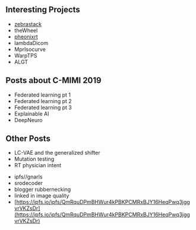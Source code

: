 ## Interesting Projects
- [zebrastack](https://github.com/dg1an3/zebrastack)
- theWheel
- [pheonixrt](https://github.com/dg1an3/pheonixrt/blob/master/README.md)
- lambdaDicom
- MprIsocurve
- WarpTPS
- ALGT

## Posts about C-MIMI 2019
- Federated learning pt 1
- Federated learning pt 2
- Federated learning pt 3
- Explainable AI
- DeepNeuro

## Other Posts
- LC-VAE and the generalized shifter
- Mutation testing
- RT physician intent

* ipfs//gnarls
* srodecoder
* blogger rubbernecking
* linked in image quality
* [https://ipfs.io/ipfs/QmRquDPmBHWur4kPBKPCMRxBJY16HeqPwq3jggvrVKZsDr](https://ipfs.io/ipfs/QmRquDPmBHWur4kPBKPCMRxBJY16HeqPwq3jggvrVKZsDr)

